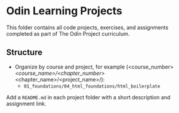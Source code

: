 # Odin Learning Projects

This folder contains all code projects, exercises, and assignments completed as part of The Odin Project curriculum.

## Structure
- Organize by course and project, for example (<course_number>_<course_name>/<chapter_number>_<chapter_name>/<project_name>/):
  - `01_foundations/04_html_foundations/html_boilerplate`

Add a `README.md` in each project folder with a short description and assignment link.
